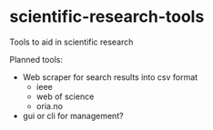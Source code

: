 # scientific-research-tools

Tools to aid in scientific research

Planned tools: 
- Web scraper for search results into csv format
    - ieee
    - web of science
    - oria.no
- gui or cli for management? 
